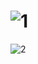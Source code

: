 # ![1](https://gitee.com/Yawpot/cloudimages/raw/master/img/1.png)

![2](https://gitee.com/Yawpot/cloudimages/raw/master/img/2.png)